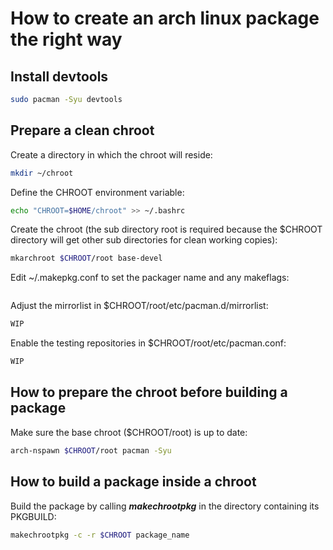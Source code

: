 # How to create an arch linux package the right way

## Install devtools

```bash
sudo pacman -Syu devtools
```

## Prepare a clean chroot

Create a directory in which the chroot will reside:

```bash
mkdir ~/chroot
```

Define the CHROOT environment variable:

```bash
echo "CHROOT=$HOME/chroot" >> ~/.bashrc
```

Create the chroot (the sub directory root is required because the $CHROOT directory will get other sub directories for clean working copies):

```bash
mkarchroot $CHROOT/root base-devel
```

Edit ~/.makepkg.conf to set the packager name and any makeflags:

```bash

```

Adjust the mirrorlist in $CHROOT/root/etc/pacman.d/mirrorlist:

```bash
WIP
```

Enable the testing repositories in $CHROOT/root/etc/pacman.conf:

```bash
WIP
```

## How to prepare the chroot before building a package

Make sure the base chroot ($CHROOT/root) is up to date: 

```bash
arch-nspawn $CHROOT/root pacman -Syu
```

## How to build a package inside a chroot

Build the package by calling __*makechrootpkg*__ in the directory containing its PKGBUILD:

```bash
makechrootpkg -c -r $CHROOT package_name
```

